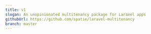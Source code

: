 ```yaml
---
title: v1
slogan: An unopinionated multitenancy package for Laravel apps
githubUrl: https://github.com/spatie/laravel-multitenancy
branch: master
---
```

